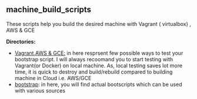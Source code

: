 ## machine_build_scripts
These scripts help you build the desired machine with Vagrant ( virtualbox) , AWS &amp; GCE

**Directories:** 
- <u>Vagrant,AWS & GCE:</u>  in here resprsent few possible ways to test your bootstrap script. I will always recoomand you to start testing with Vagrant(or Docker) on local machine.
As, local testing saves lot more time, it is quick to destroy and build/rebuild compared to building machine in Cloud i.e. AWS/GCE
- <u>bootstrap</u>: in here, you will find actual bootscripts which can be used with various sources


